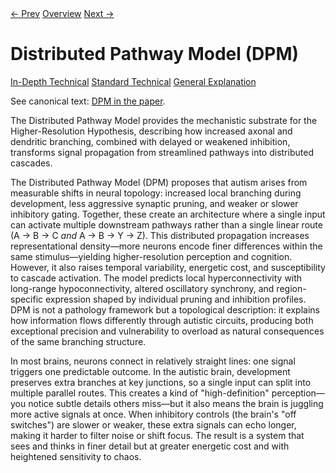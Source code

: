 <link rel="stylesheet" href="{{ site.baseurl }}/assets/css/tabs.css">
<script src="{{ site.baseurl }}/assets/js/tabstate.js"></script>

<div class="navline">
  <a data-nav href="./implications">← Prev</a>
  <a data-nav href="../index">Overview</a>
  <a data-nav href="./sensory-cognition">Next →</a>
</div>

# Distributed Pathway Model (DPM)

<div class="tabset">
  <div class="tab-choices">
    <a href="#" data-tab="tab-tech">In-Depth Technical</a>
    <a href="#" data-tab="tab-std">Standard Technical</a>
    <a href="#" data-tab="tab-gen">General Explanation</a>
  </div>

  <div id="tab-tech" class="tab-panel">
    <p class="note">
      See canonical text: <a href="../higher-resolution-hypothesis.md#the-distributed-pathway-model-dpm">DPM in the paper</a>.
    </p>
    <p>The Distributed Pathway Model provides the mechanistic substrate for the Higher-Resolution Hypothesis, describing how increased axonal and dendritic branching, combined with delayed or weakened inhibition, transforms signal propagation from streamlined pathways into distributed cascades.</p>
  </div>

  <div id="tab-std" class="tab-panel">
    <p>The Distributed Pathway Model (DPM) proposes that autism arises from measurable shifts in neural topology: increased local branching during development, less aggressive synaptic pruning, and weaker or slower inhibitory gating. Together, these create an architecture where a single input can activate multiple downstream pathways rather than a single linear route (A → B → C <em>and</em> A → B → Y → Z). This distributed propagation increases representational density—more neurons encode finer differences within the same stimulus—yielding higher-resolution perception and cognition. However, it also raises temporal variability, energetic cost, and susceptibility to cascade activation. The model predicts local hyperconnectivity with long-range hypoconnectivity, altered oscillatory synchrony, and region-specific expression shaped by individual pruning and inhibition profiles. DPM is not a pathology framework but a topological description: it explains how information flows differently through autistic circuits, producing both exceptional precision and vulnerability to overload as natural consequences of the same branching structure.</p>
  </div>

  <div id="tab-gen" class="tab-panel">
    <p>In most brains, neurons connect in relatively straight lines: one signal triggers one predictable outcome. In the autistic brain, development preserves extra branches at key junctions, so a single input can split into multiple parallel routes. This creates a kind of "high-definition" perception—you notice subtle details others miss—but it also means the brain is juggling more active signals at once. When inhibitory controls (the brain's "off switches") are slower or weaker, these extra signals can echo longer, making it harder to filter noise or shift focus. The result is a system that sees and thinks in finer detail but at greater energetic cost and with heightened sensitivity to chaos.</p>
  </div>
</div>
